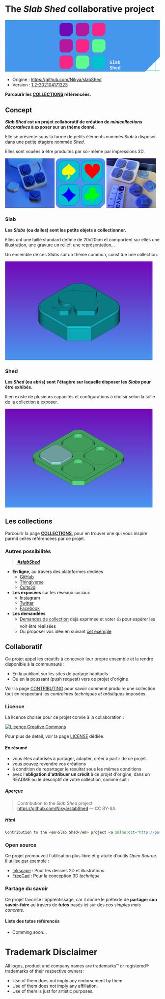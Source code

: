 # The _**Slab Shed**_ collaborative project

![Slab Shed Cover](resources/identity/SlabShed_cover.png)

- Origine : https://github.com/Nikya/slabShed  
- Version : <a href="https://github.com/Nikya/slabShed/releases"><span id="textVerson">1.2-202104171223</span></a>

**Parcourir les [COLLECTIONS](COLLECTIONS.md) référencées.**

## Concept

**_Slab Shed_ est un projet collaboratif de création de _minicollections décoratives_ à exposer sur un thème donné.**

Elle se présente sous la forme de petits éléments nommés _Slab_ à disposer dans une petite étagère nommée _Shed_.

Elles sont vouées à être produites par soi-même par impressions 3D.

<p>
<img src="resources/projectOverview2.jpg" width="32%"/>
<img src="resources/projectOverview1.png" width="32%"/>
<img src="resources/projectOverview3.jpg" width="32%"/>
</p>

### Slab

**Les _Slabs_ (ou dalles) sont les petits objets à collectionner.**

Elles ont une taille standard définie de 20x20cm et comportent sur elles une illustration, une gravure un relief, une représentation…

Un ensemble de ces _Slabs_ sur un thème commun, constitue une collection.

![Slab Shed Project Overview Slabs](resources/projectOverview_slabs.png)

### Shed

**Les _Shed_ (ou abris) sont l'étagère sur laquelle disposer les  _Slabs_ pour être exhibés.**

Il en existe de plusieurs capacités et configurations à choisir selon la taille de la collection à exposer.

![Slab Shed Project Overview Sheds](resources/projectOverview_shed.png)

## Les collections

Parcourir la page [**COLLECTIONS**](COLLECTIONS.md), pour en trouver une qui vous inspire parmit celles référencées par ce projet.

### Autres possibilités
    
> [**_#slabShed_**](https://www.google.com/search?q=%23slabShed)

- **En ligne**, au travers des plateformes dédiées
  - [GitHub](https://github.com/topics/slabShed)
  - [Thingiverse](https://www.thingiverse.com/search?q=slabShed)
  - [Cults3d](https://cults3d.com/fr/recherche?q=slabShed)
- **Les exposées** sur les réseaux sociaux
    - [Instagram](https://www.instagram.com/explore/tags/slabShed/)
    - [Twitter](https://twitter.com/hashtag/slabShed)
    - [Facebook](https://www.facebook.com/hashtag/slabShed)
- **Les demandées** 
  - [Demandes de collection](https://github.com/Nikya/slabShed/issues?q=is%3Aopen+is%3Aissue+sort%3Areactions-%2B1-desc+label%3A%22collection+request%22) déjà exprimée et voter 👍 pour espérer les voir être réalisées 
  - Ou proposer vos idée en suivant [cet exemple](https://github.com/Nikya/slabShed/issues?q=is%3Aopen+is%3Aissue+label%3A%22good+first+issue%22)

## Collaboratif

Ce projet appel les créatifs à concevoir leur propre ensemble et la rendre disponible à la communauté :

- En la publiant sur les sites de partage habituels
- Ou en la poussant (push request) vers ce projet d'origine

Voir la page [CONTRIBUTING](CONTRIBUTING.md) pour savoir comment produire une collection tout en respectant les _contraintes techniques et artistiques_ imposées.

### Licence

La licence choisie pour ce projet convie à la collaboration :

<a rel="license" href="http://creativecommons.org/licenses/by-sa/4.0/"><img alt="Licence Creative Commons" style="border-width:0" src="https://i.creativecommons.org/l/by-sa/4.0/88x31.png" /></a>

Pour plus de détail, voir la page [LICENSE](LICENSE.md) dédiée.

#### En résumé

- vous êtes autorisés à partager, adapter, créer à partir de ce projet.
- vous pouvez revendre vos créations
- à condition de repartager le résultat sous les mêmes conditions
- avec l'**obligation d'attribuer un crédit** à ce projet d'origine, dans un README ou le descriptif de votre collection, comme suit :

##### Aperçue

> Contribution to the <em>Slab Shed</em> project <a xmlns:dct="http://purl.org/dc/terms/" href="https://github.com/Nikya/slabShed" rel="dct:source">https://github.com/Nikya/slabShed</a> — CC BY-SA.

##### Html
```html
Contribution to the <em>Slab Shed</em> project <a xmlns:dct="http://purl.org/dc/terms/" href="https://github.com/Nikya/slabShed" rel="dct:source">https://github.com/Nikya/slabShed</a> — CC BY-SA.
```

### Open source

Ce projet promouvoit l'utilisation plus libre et gratuite d'outils _Open Source_.   
Il utilise par exemple :

- [Inkscape](https://inkscape.org/) : Pour les dessins 2D et illustrations
- [FreeCad](https://www.freecadweb.org) : Pour la conception 3D _technique_

### Partage du savoir

Ce projet favorise l'apprentissage, car il donne le prétexte de **partager son savoir-faire** au travers de **_tutos_** basés ici sur des _cas simples mais concrets_.

#### Liste des tutos référencés

- Comming soon…

# Trademark Disclaimer

All logos, product and company names are trademarks™ or registered® trademarks of their respective owners:
- Use of them does not imply any endorsement by them.
- Use of them does not imply any affiliation. 
- Use of them is just for artistic purposes.

